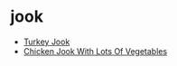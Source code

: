 # jook

 * [Turkey Jook](index/t/turkey-jook-350588.json)
 * [Chicken Jook With Lots Of Vegetables](index/c/chicken-jook-with-lots-of-vegetables.json)
